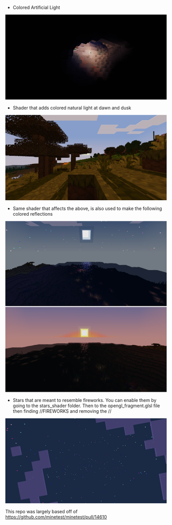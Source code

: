 - Colored Artificial Light

<img src="https://raw.githubusercontent.com/DragonWrangler1/minetest-5.8.0-shaderpack/main/Colored_Artificial_Light.png" />

 - Shader that adds colored natural light at dawn and dusk
<img src="https://raw.githubusercontent.com/DragonWrangler1/minetest-5.8.0-shaderpack/main/Colored_Lighting_At_Sunrise.png" />

 - Same shader that affects the above, is also used to make the following colored reflections
<img src="https://raw.githubusercontent.com/DragonWrangler1/minetest-5.8.0-shaderpack/main/Colored_Moon_Reflection.png" />
<img src="https://raw.githubusercontent.com/DragonWrangler1/minetest-5.8.0-shaderpack/main/Colored_Sun_Reflection.png" />

- Stars that are meant to resemble fireworks. You can enable them by going to the stars_shader folder. Then to the opengl_fragment.glsl file then finding //FIREWORKS and removing the //
<img src="https://raw.githubusercontent.com/DragonWrangler1/minetest-5.8.0-shaderpack/main/Firework_Stars.png" />


This repo was largely based off of https://github.com/minetest/minetest/pull/14610

